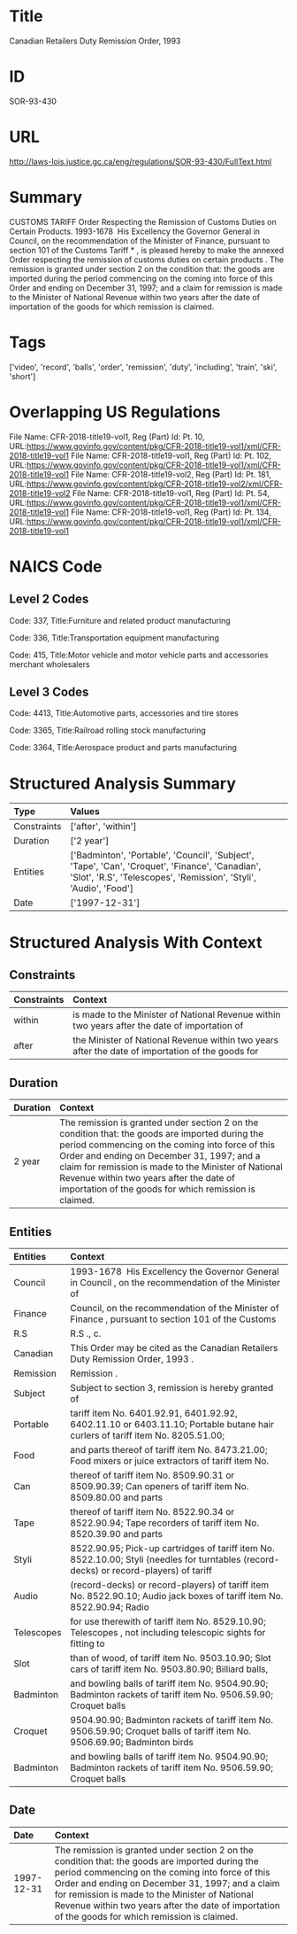 # Title
Canadian Retailers Duty Remission Order, 1993


# ID
SOR-93-430

# URL
http://laws-lois.justice.gc.ca/eng/regulations/SOR-93-430/FullText.html


# Summary
CUSTOMS TARIFF Order Respecting the Remission of Customs Duties on Certain Products.
1993-1678  His Excellency the Governor General in Council, on the recommendation of the Minister of Finance, pursuant to section 101 of the  Customs Tariff * , is pleased hereby to make the annexed  Order respecting the remission of customs duties on certain products .
The remission is granted under section 2 on the condition that: the goods are imported during the period commencing on the coming into force of this Order and ending on December 31, 1997; and a claim for remission is made to the Minister of National Revenue within two years after the date of importation of the goods for which remission is claimed.


# Tags
['video', 'record', 'balls', 'order', 'remission', 'duty', 'including', 'train', 'ski', 'short']


# Overlapping US Regulations
File Name: CFR-2018-title19-vol1, Reg (Part) Id: Pt. 10, URL:https://www.govinfo.gov/content/pkg/CFR-2018-title19-vol1/xml/CFR-2018-title19-vol1
File Name: CFR-2018-title19-vol1, Reg (Part) Id: Pt. 102, URL:https://www.govinfo.gov/content/pkg/CFR-2018-title19-vol1/xml/CFR-2018-title19-vol1
File Name: CFR-2018-title19-vol2, Reg (Part) Id: Pt. 181, URL:https://www.govinfo.gov/content/pkg/CFR-2018-title19-vol2/xml/CFR-2018-title19-vol2
File Name: CFR-2018-title19-vol1, Reg (Part) Id: Pt. 54, URL:https://www.govinfo.gov/content/pkg/CFR-2018-title19-vol1/xml/CFR-2018-title19-vol1
File Name: CFR-2018-title19-vol1, Reg (Part) Id: Pt. 134, URL:https://www.govinfo.gov/content/pkg/CFR-2018-title19-vol1/xml/CFR-2018-title19-vol1



# NAICS Code
## Level 2 Codes
Code: 337, Title:Furniture and related product manufacturing

Code: 336, Title:Transportation equipment manufacturing

Code: 415, Title:Motor vehicle and motor vehicle parts and accessories merchant wholesalers




## Level 3 Codes
Code: 4413, Title:Automotive parts, accessories and tire stores

Code: 3365, Title:Railroad rolling stock manufacturing

Code: 3364, Title:Aerospace product and parts manufacturing







# Structured Analysis Summary
| Type        | Values                                                                                                                                                               |
|:------------|:---------------------------------------------------------------------------------------------------------------------------------------------------------------------|
| Constraints | ['after', 'within']                                                                                                                                                  |
| Duration    | ['2 year']                                                                                                                                                           |
| Entities    | ['Badminton', 'Portable', 'Council', 'Subject', 'Tape', 'Can', 'Croquet', 'Finance', 'Canadian', 'Slot', 'R.S', 'Telescopes', 'Remission', 'Styli', 'Audio', 'Food'] |
| Date        | ['1997-12-31']                                                                                                                                                       |


# Structured Analysis With Context
 


## Constraints
| Constraints   | Context                                                                                          |
|:--------------|:-------------------------------------------------------------------------------------------------|
| within        | is made to the Minister of National Revenue within two years after the date of importation of    |
| after         | the Minister of National Revenue within two years after the date of importation of the goods for |


## Duration
| Duration   | Context                                                                                                                                                                                                                                                                                                                                                       |
|:-----------|:--------------------------------------------------------------------------------------------------------------------------------------------------------------------------------------------------------------------------------------------------------------------------------------------------------------------------------------------------------------|
| 2 year     | The remission is granted under section 2 on the condition that: the goods are imported during the period commencing on the coming into force of this Order and ending on December 31, 1997; and a claim for remission is made to the Minister of National Revenue within two years after the date of importation of the goods for which remission is claimed. |


## Entities
| Entities   | Context                                                                                                                                 |
|:-----------|:----------------------------------------------------------------------------------------------------------------------------------------|
| Council    | 1993-1678  His Excellency the Governor General in  Council , on the recommendation of the Minister of                                   |
| Finance    | Council, on the recommendation of the Minister of Finance , pursuant to section 101 of the Customs                                      |
| R.S        | R.S ., c.                                                                                                                               |
| Canadian   | This Order may be cited as the   Canadian  Retailers Duty Remission Order, 1993 .                                                       |
| Remission  | Remission .                                                                                                                             |
| Subject    | Subject to section 3, remission is hereby granted of                                                                                    |
| Portable   | tariff item No. 6401.92.91, 6401.92.92, 6402.11.10 or 6403.11.10; Portable butane hair curlers of tariff item No. 8205.51.00;           |
| Food       | and parts thereof of tariff item No. 8473.21.00; Food mixers or juice extractors of tariff item No.                                     |
| Can        | thereof of tariff item No. 8509.90.31 or 8509.90.39; Can openers of tariff item No. 8509.80.00 and parts                                |
| Tape       | thereof of tariff item No. 8522.90.34 or 8522.90.94; Tape recorders of tariff item No. 8520.39.90 and parts                             |
| Styli      | 8522.90.95; Pick-up cartridges of tariff item No. 8522.10.00; Styli (needles for turntables (record-decks) or record-players) of tariff |
| Audio      | (record-decks) or record-players) of tariff item No. 8522.90.10; Audio jack boxes of tariff item No. 8522.90.94; Radio                  |
| Telescopes | for use therewith of tariff item No. 8529.10.90; Telescopes , not including telescopic sights for fitting to                            |
| Slot       | than of wood, of tariff item No. 9503.10.90; Slot cars of tariff item No. 9503.80.90; Billiard balls,                                   |
| Badminton  | and bowling balls of tariff item No. 9504.90.90; Badminton rackets of tariff item No. 9506.59.90; Croquet balls                         |
| Croquet    | 9504.90.90; Badminton rackets of tariff item No. 9506.59.90; Croquet balls of tariff item No. 9506.69.90; Badminton birds               |
| Badminton  | and bowling balls of tariff item No. 9504.90.90; Badminton rackets of tariff item No. 9506.59.90; Croquet balls                         |


## Date
| Date       | Context                                                                                                                                                                                                                                                                                                                                                       |
|:-----------|:--------------------------------------------------------------------------------------------------------------------------------------------------------------------------------------------------------------------------------------------------------------------------------------------------------------------------------------------------------------|
| 1997-12-31 | The remission is granted under section 2 on the condition that: the goods are imported during the period commencing on the coming into force of this Order and ending on December 31, 1997; and a claim for remission is made to the Minister of National Revenue within two years after the date of importation of the goods for which remission is claimed. |


